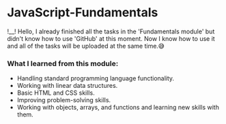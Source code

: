 # JavaScript-Fundamentals 
!__! Hello, I already finished all the tasks in the 'Fundamentals module' but didn't know how to use 'GitHub' at this moment. Now I know how to use it and all of the tasks will be uploaded at the same time.😅

### What I learned from this module: 

  - Handling standard programming language functionality.
  - Working with linear data structures.
  - Basic HTML and CSS skills.
  - Improving problem-solving skills.
  - Working with objects, arrays, and functions and learning new skills with them.


